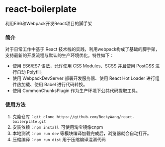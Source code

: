 # react-boilerplate
利用ES6和Webpack开发React项目的脚手架

### 简介
对于日常工作中基于 React 技术栈的实践，利用webpack构成了基础的脚手架，支持最新的开发流程与默认的生产环境优化。特性如下：

- 使用 ES6/ES7 语法，允许使用 CSS Modules、SCSS 并且使用 PostCSS 进行自动 Polyfill。
- 使用 WebpackDevServer 部署开发服务器、使用 React Hot Loader 进行组件热加载、使用 Babel 进行代码转换。
- 使用 CommonChunksPlugin 作为生产环境下公共代码提取工具。

### 使用方法
1. 克隆仓库：`git clone https://github.com/BeckyWang/react-boilerplate.git`
2. 安装依赖：`npm install `可使用淘宝镜像cnpm
3. 本地测试：`npm run dev` 等模块编译加载完成后，浏览器就会自动打开。
4. 压缩编译：`npm run dist` 用于压缩编译混淆代码